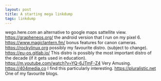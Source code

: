 ```yaml
---
layout: post
title: A starting mega linkdump
tags: linkdump
---
```

wego.here.com an alternative to google maps sattellite view.   
https://grapheneos.org/ the android version that I run on my pixel 6.   
https://www.magiclantern.fm/ bonus features for canon cameras.   
https://rockylinux.org possibly my favourite distro. (subject to change).   
https://eu-os.gitlab.io/ This distro is possibly the most important distro of the decade (if it gets used in education).   
https://m.youtube.com/watch?v=YQ-6JTmF-Z4 Very Amusing.   
https://404media.co I find this particularly interesting. 
https://pluralistic.net One of my favourite blogs. 

